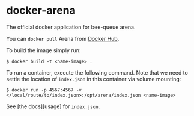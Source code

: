 # docker-arena

The official docker application for bee-queue arena.

You can `docker pull` Arena from [Docker Hub](https://hub.docker.com/r/mixmaxhq/arena).

To build the image simply run:

```shell
$ docker build -t <name-image> .
```

To run a container, execute the following command. Note that we need to settle the location of `index.json` in this container via volume mounting:

```shell
$ docker run -p 4567:4567 -v </local/route/to/index.json>:/opt/arena/index.json <name-image>
```

See [the docs][usage] for `index.json`.

[index.json]: https://github.com/bee-queue/arena/#usage
